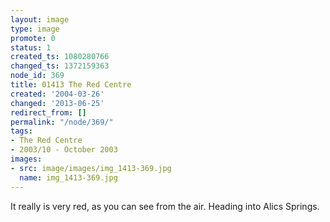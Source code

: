 ```yaml
---
layout: image
type: image
promote: 0
status: 1
created_ts: 1080280766
changed_ts: 1372159363
node_id: 369
title: 01413 The Red Centre
created: '2004-03-26'
changed: '2013-06-25'
redirect_from: []
permalink: "/node/369/"
tags:
- The Red Centre
- 2003/10 - October 2003
images:
- src: image/images/img_1413-369.jpg
  name: img_1413-369.jpg
---
```

It really is very red, as you can see from the air.  Heading into Alics Springs.
